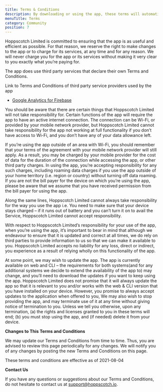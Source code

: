 ```yaml
---
title: Terms & Conditions
description: By downloading or using the app, these terms will automatically apply to you.
menuTitle: Terms
category: Community
position: 7
---
```


Hoppscotch Limited is committed to ensuring that the app is as useful and efficient as possible. For that reason, we reserve the right to make changes to the app or to charge for its services, at any time and for any reason. We will never charge you for the app or its services without making it very clear to you exactly what you’re paying for.

The app does use third party services that declare their own Terms and Conditions.

Link to Terms and Conditions of third party service providers used by the app

- [Google Analytics for Firebase](https://firebase.google.com/terms/analytics)

You should be aware that there are certain things that Hoppscotch Limited will not take responsibility for. Certain functions of the app will require the app to have an active internet connection. The connection can be Wi-Fi, or provided by your mobile network provider, but Hoppscotch Limited cannot take responsibility for the app not working at full functionality if you don’t have access to Wi-Fi, and you don’t have any of your data allowance left.

If you’re using the app outside of an area with Wi-Fi, you should remember that your terms of the agreement with your mobile network provider will still apply. As a result, you may be charged by your mobile provider for the cost of data for the duration of the connection while accessing the app, or other third party charges. In using the app, you’re accepting responsibility for any such charges, including roaming data charges if you use the app outside of your home territory (i.e. region or country) without turning off data roaming. If you are not the bill payer for the device on which you’re using the app, please be aware that we assume that you have received permission from the bill payer for using the app.

Along the same lines, Hoppscotch Limited cannot always take responsibility for the way you use the app i.e. You need to make sure that your device stays charged – if it runs out of battery and you can’t turn it on to avail the Service, Hoppscotch Limited cannot accept responsibility.

With respect to Hoppscotch Limited’s responsibility for your use of the app, when you’re using the app, it’s important to bear in mind that although we endeavour to ensure that it is updated and correct at all times, we do rely on third parties to provide information to us so that we can make it available to you. Hoppscotch Limited accepts no liability for any loss, direct or indirect, you experience as a result of relying wholly on this functionality of the app.

At some point, we may wish to update the app. The app is currently available on web and CLI – the requirements for both systems(and for any additional systems we decide to extend the availability of the app to) may change, and you’ll need to download the updates if you want to keep using the app. Hoppscotch Limited does not promise that it will always update the app so that it is relevant to you and/or works with the web & CLI version that you have installed on your device. However, you promise to always accept updates to the application when offered to you, We may also wish to stop providing the app, and may terminate use of it at any time without giving notice of termination to you. Unless we tell you otherwise, upon any termination, (a) the rights and licenses granted to you in these terms will end; (b) you must stop using the app, and (if needed) delete it from your device.

**Changes to This Terms and Conditions**

We may update our Terms and Conditions from time to time. Thus, you are advised to review this page periodically for any changes. We will notify you of any changes by posting the new Terms and Conditions on this page.

These terms and conditions are effective as of 2021-08-04

**Contact Us**

If you have any questions or suggestions about our Terms and Conditions, do not hesitate to contact us at support@hoppscotch.io.
